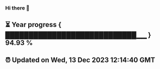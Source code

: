 ### Hi there 👋
⏳ Year progress { ████████████████████████████▁▁ } 94.93 %
---
⏰ Updated on Wed, 13 Dec 2023 12:14:40 GMT
---
